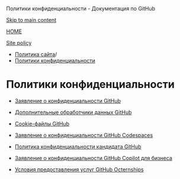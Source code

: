 Политики конфиденциальности - Документация по GitHub

[Skip to main content](#main-content)

[HOME](/ru)

[Site policy](/ru/site-policy)

* [Политика сайта](/ru/site-policy)/
* [Политики конфиденциальности](/ru/site-policy/privacy-policies)

Политики конфиденциальности
==========

* [Заявление о конфиденциальности GitHub](/ru/site-policy/privacy-policies/github-privacy-statement)

* [Дополнительные обработчики данных GitHub](/ru/site-policy/privacy-policies/github-subprocessors)

* [Cookie-файлы GitHub](/ru/site-policy/privacy-policies/github-cookies)

* [Заявление о конфиденциальности GitHub Codespaces](/ru/site-policy/privacy-policies/github-codespaces-privacy-statement)

* [Политика конфиденциальности кандидата GitHub](/ru/site-policy/privacy-policies/github-candidate-privacy-policy)

* [Заявление о конфиденциальности GitHub Copilot для бизнеса](/ru/site-policy/privacy-policies/github-copilot-business-privacy-statement)

* [Условия предоставления услуг GitHub Octernships](/ru/site-policy/privacy-policies/github-octernships-terms-of-service)
